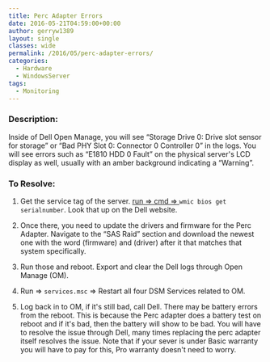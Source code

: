 ```yaml
---
title: Perc Adapter Errors
date: 2016-05-21T04:59:00+00:00
author: gerryw1389
layout: single
classes: wide
permalink: /2016/05/perc-adapter-errors/
categories:
  - Hardware
  - WindowsServer
tags:
  - Monitoring
---
```

<!--more-->

### Description:

Inside of Dell Open Manage, you will see &#8220;Storage Drive 0: Drive slot sensor for storage&#8221; or &#8220;Bad PHY Slot 0: Connector 0 Controller 0&#8221; in the logs. You will see errors such as &#8220;E1810 HDD 0 Fault&#8221; on the physical server's LCD display as well, usually with an amber background indicating a &#8220;Warning&#8221;.

### To Resolve:

1. Get the service tag of the server. [run => cmd => ](https://automationadmin.com/2016/05/command-prompt-overview/) `wmic bios get serialnumber`. Look that up on the Dell website.

2. Once there, you need to update the drivers and firmware for the Perc Adapter. Navigate to the &#8220;SAS Raid&#8221; section and download the newest one with the word (firmware) and (driver) after it that matches that system specifically.

3. Run those and reboot. Export and clear the Dell logs through Open Manage (OM).

4. Run => `services.msc` => Restart all four DSM Services related to OM.

5. Log back in to OM, if it's still bad, call Dell. There may be battery errors from the reboot. This is because the Perc adapter does a battery test on reboot and if it's bad, then the battery will show to be bad. You will have to resolve the issue through Dell, many times replacing the perc adapter itself resolves the issue. Note that if your sever is under Basic warranty you will have to pay for this, Pro warranty doesn't need to worry.